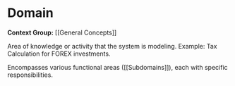 # Domain

**Context Group:** [[General Concepts]]

Area of knowledge or activity that the system is modeling. Example: Tax Calculation for FOREX investments.

Encompasses various functional areas ([[Subdomains]]), each with specific responsibilities.
